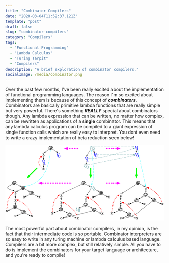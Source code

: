 ```yaml
---
title: "Combinator Compilers"
date: "2020-03-04T11:52:37.121Z"
template: "post"
draft: false
slug: "combinator-compilers"
category: "Compilers"
tags:
  - "Functional Programming"
  - "Lambda Calculus"
  - "Turing Tarpit"
  - "Compilers"
description: "A brief exploration of combinator compilers."
socialImage: /media/combinator.png
---
```


Over the past few months, I've been really excited about the implementation of functional programming languages. The reason I'm so excited about implementing them is because of this concept of **_combinators_**. Combinators are basically primitive lambda functions that are really simple but very powerful. There's something **_REALLY_** special about combinators though. Any lambda expression that can be written, no matter how complex, can be rewritten as applications of a **single** combinator. This means that any lambda calculus program can be compiled to a giant expression of single function calls which are really easy to interpret. You dont even need to write a crazy implementation of beta reduction seen below!

![Beta Reduction](./media/beta_reduction.png)

The most powerful part about combinator compilers, in my opinion, is the fact that their intermediate code is so portable. Combinator interpreters are so easy to write in any turing machine or lambda calculus based language. Compilers are a bit more complex, but still relatively simple. All you have to do is implement the combinators for your target language or architecture, and you're ready to compile!